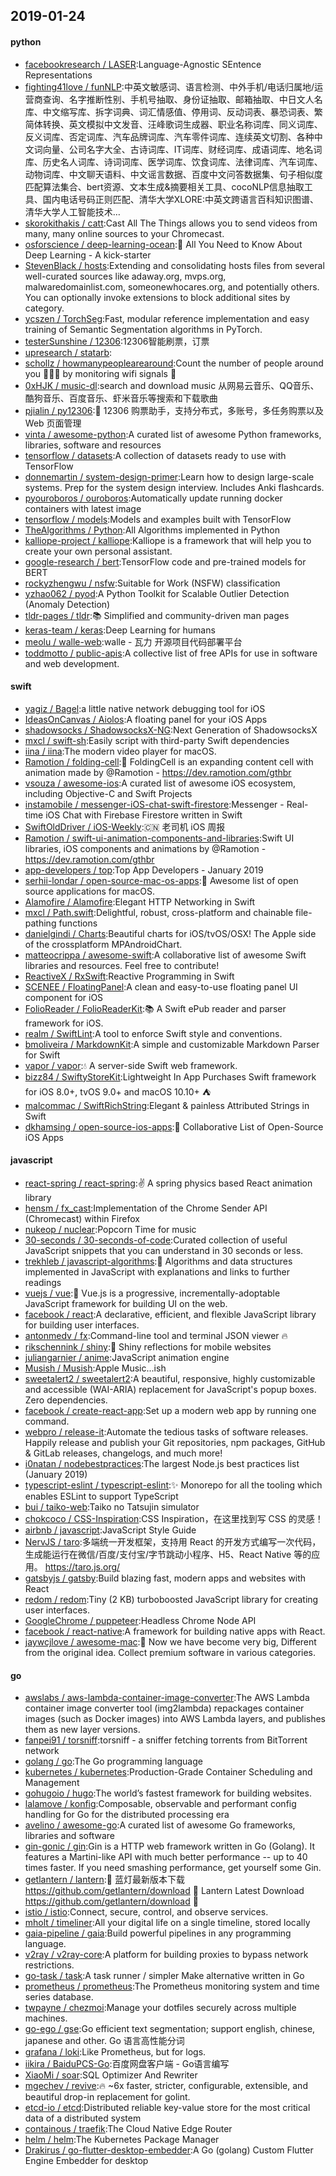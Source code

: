 ## 2019-01-24

#### python
* [facebookresearch / LASER](https://github.com/facebookresearch/LASER):Language-Agnostic SEntence Representations
* [fighting41love / funNLP](https://github.com/fighting41love/funNLP):中英文敏感词、语言检测、中外手机/电话归属地/运营商查询、名字推断性别、手机号抽取、身份证抽取、邮箱抽取、中日文人名库、中文缩写库、拆字词典、词汇情感值、停用词、反动词表、暴恐词表、繁简体转换、英文模拟中文发音、汪峰歌词生成器、职业名称词库、同义词库、反义词库、否定词库、汽车品牌词库、汽车零件词库、连续英文切割、各种中文词向量、公司名字大全、古诗词库、IT词库、财经词库、成语词库、地名词库、历史名人词库、诗词词库、医学词库、饮食词库、法律词库、汽车词库、动物词库、中文聊天语料、中文谣言数据、百度中文问答数据集、句子相似度匹配算法集合、bert资源、文本生成&摘要相关工具、cocoNLP信息抽取工具、国内电话号码正则匹配、清华大学XLORE:中英文跨语言百科知识图谱、清华大学人工智能技术…
* [skorokithakis / catt](https://github.com/skorokithakis/catt):Cast All The Things allows you to send videos from many, many online sources to your Chromecast.
* [osforscience / deep-learning-ocean](https://github.com/osforscience/deep-learning-ocean):📡
All You Need to Know About Deep Learning - A kick-starter
* [StevenBlack / hosts](https://github.com/StevenBlack/hosts):Extending and consolidating hosts files from several well-curated sources like adaway.org, mvps.org, malwaredomainlist.com, someonewhocares.org, and potentially others. You can optionally invoke extensions to block additional sites by category.
* [ycszen / TorchSeg](https://github.com/ycszen/TorchSeg):Fast, modular reference implementation and easy training of Semantic Segmentation algorithms in PyTorch.
* [testerSunshine / 12306](https://github.com/testerSunshine/12306):12306智能刷票，订票
* [upresearch / statarb](https://github.com/upresearch/statarb):
* [schollz / howmanypeoplearearound](https://github.com/schollz/howmanypeoplearearound):Count the number of people around you
👨‍👨‍👦
by monitoring wifi signals
📡
* [0xHJK / music-dl](https://github.com/0xHJK/music-dl):search and download music 从网易云音乐、QQ音乐、酷狗音乐、百度音乐、虾米音乐等搜索和下载歌曲
* [pjialin / py12306](https://github.com/pjialin/py12306):🚂
12306 购票助手，支持分布式，多账号，多任务购票以及 Web 页面管理
* [vinta / awesome-python](https://github.com/vinta/awesome-python):A curated list of awesome Python frameworks, libraries, software and resources
* [tensorflow / datasets](https://github.com/tensorflow/datasets):A collection of datasets ready to use with TensorFlow
* [donnemartin / system-design-primer](https://github.com/donnemartin/system-design-primer):Learn how to design large-scale systems. Prep for the system design interview. Includes Anki flashcards.
* [pyouroboros / ouroboros](https://github.com/pyouroboros/ouroboros):Automatically update running docker containers with latest image
* [tensorflow / models](https://github.com/tensorflow/models):Models and examples built with TensorFlow
* [TheAlgorithms / Python](https://github.com/TheAlgorithms/Python):All Algorithms implemented in Python
* [kalliope-project / kalliope](https://github.com/kalliope-project/kalliope):Kalliope is a framework that will help you to create your own personal assistant.
* [google-research / bert](https://github.com/google-research/bert):TensorFlow code and pre-trained models for BERT
* [rockyzhengwu / nsfw](https://github.com/rockyzhengwu/nsfw):Suitable for Work (NSFW) classification
* [yzhao062 / pyod](https://github.com/yzhao062/pyod):A Python Toolkit for Scalable Outlier Detection (Anomaly Detection)
* [tldr-pages / tldr](https://github.com/tldr-pages/tldr):📚
Simplified and community-driven man pages
* [keras-team / keras](https://github.com/keras-team/keras):Deep Learning for humans
* [meolu / walle-web](https://github.com/meolu/walle-web):walle - 瓦力 开源项目代码部署平台
* [toddmotto / public-apis](https://github.com/toddmotto/public-apis):A collective list of free APIs for use in software and web development.

#### swift
* [yagiz / Bagel](https://github.com/yagiz/Bagel):a little native network debugging tool for iOS
* [IdeasOnCanvas / Aiolos](https://github.com/IdeasOnCanvas/Aiolos):A floating panel for your iOS Apps
* [shadowsocks / ShadowsocksX-NG](https://github.com/shadowsocks/ShadowsocksX-NG):Next Generation of ShadowsocksX
* [mxcl / swift-sh](https://github.com/mxcl/swift-sh):Easily script with third-party Swift dependencies
* [iina / iina](https://github.com/iina/iina):The modern video player for macOS.
* [Ramotion / folding-cell](https://github.com/Ramotion/folding-cell):📃
FoldingCell is an expanding content cell with animation made by @Ramotion - https://dev.ramotion.com/gthbr
* [vsouza / awesome-ios](https://github.com/vsouza/awesome-ios):A curated list of awesome iOS ecosystem, including Objective-C and Swift Projects
* [instamobile / messenger-iOS-chat-swift-firestore](https://github.com/instamobile/messenger-iOS-chat-swift-firestore):Messenger - Real-time iOS Chat with Firebase Firestore written in Swift
* [SwiftOldDriver / iOS-Weekly](https://github.com/SwiftOldDriver/iOS-Weekly):🇨🇳
老司机 iOS 周报
* [Ramotion / swift-ui-animation-components-and-libraries](https://github.com/Ramotion/swift-ui-animation-components-and-libraries):Swift UI libraries, iOS components and animations by @Ramotion - https://dev.ramotion.com/gthbr
* [app-developers / top](https://github.com/app-developers/top):Top App Developers - January 2019
* [serhii-londar / open-source-mac-os-apps](https://github.com/serhii-londar/open-source-mac-os-apps):🚀
Awesome list of open source applications for macOS.
* [Alamofire / Alamofire](https://github.com/Alamofire/Alamofire):Elegant HTTP Networking in Swift
* [mxcl / Path.swift](https://github.com/mxcl/Path.swift):Delightful, robust, cross-platform and chainable file-pathing functions
* [danielgindi / Charts](https://github.com/danielgindi/Charts):Beautiful charts for iOS/tvOS/OSX! The Apple side of the crossplatform MPAndroidChart.
* [matteocrippa / awesome-swift](https://github.com/matteocrippa/awesome-swift):A collaborative list of awesome Swift libraries and resources. Feel free to contribute!
* [ReactiveX / RxSwift](https://github.com/ReactiveX/RxSwift):Reactive Programming in Swift
* [SCENEE / FloatingPanel](https://github.com/SCENEE/FloatingPanel):A clean and easy-to-use floating panel UI component for iOS
* [FolioReader / FolioReaderKit](https://github.com/FolioReader/FolioReaderKit):📚
A Swift ePub reader and parser framework for iOS.
* [realm / SwiftLint](https://github.com/realm/SwiftLint):A tool to enforce Swift style and conventions.
* [bmoliveira / MarkdownKit](https://github.com/bmoliveira/MarkdownKit):A simple and customizable Markdown Parser for Swift
* [vapor / vapor](https://github.com/vapor/vapor):💧
A server-side Swift web framework.
* [bizz84 / SwiftyStoreKit](https://github.com/bizz84/SwiftyStoreKit):Lightweight In App Purchases Swift framework for iOS 8.0+, tvOS 9.0+ and macOS 10.10+ ⛺
* [malcommac / SwiftRichString](https://github.com/malcommac/SwiftRichString):Elegant & painless Attributed Strings in Swift
* [dkhamsing / open-source-ios-apps](https://github.com/dkhamsing/open-source-ios-apps):📱
Collaborative List of Open-Source iOS Apps

#### javascript
* [react-spring / react-spring](https://github.com/react-spring/react-spring):✌️
A spring physics based React animation library
* [hensm / fx_cast](https://github.com/hensm/fx_cast):Implementation of the Chrome Sender API (Chromecast) within Firefox
* [nukeop / nuclear](https://github.com/nukeop/nuclear):Popcorn Time for music
* [30-seconds / 30-seconds-of-code](https://github.com/30-seconds/30-seconds-of-code):Curated collection of useful JavaScript snippets that you can understand in 30 seconds or less.
* [trekhleb / javascript-algorithms](https://github.com/trekhleb/javascript-algorithms):📝
Algorithms and data structures implemented in JavaScript with explanations and links to further readings
* [vuejs / vue](https://github.com/vuejs/vue):🖖
Vue.js is a progressive, incrementally-adoptable JavaScript framework for building UI on the web.
* [facebook / react](https://github.com/facebook/react):A declarative, efficient, and flexible JavaScript library for building user interfaces.
* [antonmedv / fx](https://github.com/antonmedv/fx):Command-line tool and terminal JSON viewer
🔥
* [rikschennink / shiny](https://github.com/rikschennink/shiny):🌟
Shiny reflections for mobile websites
* [juliangarnier / anime](https://github.com/juliangarnier/anime):JavaScript animation engine
* [Musish / Musish](https://github.com/Musish/Musish):Apple Music...ish
* [sweetalert2 / sweetalert2](https://github.com/sweetalert2/sweetalert2):A beautiful, responsive, highly customizable and accessible (WAI-ARIA) replacement for JavaScript's popup boxes. Zero dependencies.
* [facebook / create-react-app](https://github.com/facebook/create-react-app):Set up a modern web app by running one command.
* [webpro / release-it](https://github.com/webpro/release-it):Automate the tedious tasks of software releases. Happily release and publish your Git repositories, npm packages, GitHub & GitLab releases, changelogs, and much more!
* [i0natan / nodebestpractices](https://github.com/i0natan/nodebestpractices):The largest Node.js best practices list (January 2019)
* [typescript-eslint / typescript-eslint](https://github.com/typescript-eslint/typescript-eslint):✨
Monorepo for all the tooling which enables ESLint to support TypeScript
* [bui / taiko-web](https://github.com/bui/taiko-web):Taiko no Tatsujin simulator
* [chokcoco / CSS-Inspiration](https://github.com/chokcoco/CSS-Inspiration):CSS Inspiration，在这里找到写 CSS 的灵感！
* [airbnb / javascript](https://github.com/airbnb/javascript):JavaScript Style Guide
* [NervJS / taro](https://github.com/NervJS/taro):多端统一开发框架，支持用 React 的开发方式编写一次代码，生成能运行在微信/百度/支付宝/字节跳动小程序、H5、React Native 等的应用。 https://taro.js.org/
* [gatsbyjs / gatsby](https://github.com/gatsbyjs/gatsby):Build blazing fast, modern apps and websites with React
* [redom / redom](https://github.com/redom/redom):Tiny (2 KB) turboboosted JavaScript library for creating user interfaces.
* [GoogleChrome / puppeteer](https://github.com/GoogleChrome/puppeteer):Headless Chrome Node API
* [facebook / react-native](https://github.com/facebook/react-native):A framework for building native apps with React.
* [jaywcjlove / awesome-mac](https://github.com/jaywcjlove/awesome-mac): Now we have become very big, Different from the original idea. Collect premium software in various categories.

#### go
* [awslabs / aws-lambda-container-image-converter](https://github.com/awslabs/aws-lambda-container-image-converter):The AWS Lambda container image converter tool (img2lambda) repackages container images (such as Docker images) into AWS Lambda layers, and publishes them as new layer versions.
* [fanpei91 / torsniff](https://github.com/fanpei91/torsniff):torsniff - a sniffer fetching torrents from BitTorrent network
* [golang / go](https://github.com/golang/go):The Go programming language
* [kubernetes / kubernetes](https://github.com/kubernetes/kubernetes):Production-Grade Container Scheduling and Management
* [gohugoio / hugo](https://github.com/gohugoio/hugo):The world’s fastest framework for building websites.
* [lalamove / konfig](https://github.com/lalamove/konfig):Composable, observable and performant config handling for Go for the distributed processing era
* [avelino / awesome-go](https://github.com/avelino/awesome-go):A curated list of awesome Go frameworks, libraries and software
* [gin-gonic / gin](https://github.com/gin-gonic/gin):Gin is a HTTP web framework written in Go (Golang). It features a Martini-like API with much better performance -- up to 40 times faster. If you need smashing performance, get yourself some Gin.
* [getlantern / lantern](https://github.com/getlantern/lantern):🔴
蓝灯最新版本下载 https://github.com/getlantern/download
🔴
Lantern Latest Download https://github.com/getlantern/download
🔴
* [istio / istio](https://github.com/istio/istio):Connect, secure, control, and observe services.
* [mholt / timeliner](https://github.com/mholt/timeliner):All your digital life on a single timeline, stored locally
* [gaia-pipeline / gaia](https://github.com/gaia-pipeline/gaia):Build powerful pipelines in any programming language.
* [v2ray / v2ray-core](https://github.com/v2ray/v2ray-core):A platform for building proxies to bypass network restrictions.
* [go-task / task](https://github.com/go-task/task):A task runner / simpler Make alternative written in Go
* [prometheus / prometheus](https://github.com/prometheus/prometheus):The Prometheus monitoring system and time series database.
* [twpayne / chezmoi](https://github.com/twpayne/chezmoi):Manage your dotfiles securely across multiple machines.
* [go-ego / gse](https://github.com/go-ego/gse):Go efficient text segmentation; support english, chinese, japanese and other. Go 语言高性能分词
* [grafana / loki](https://github.com/grafana/loki):Like Prometheus, but for logs.
* [iikira / BaiduPCS-Go](https://github.com/iikira/BaiduPCS-Go):百度网盘客户端 - Go语言编写
* [XiaoMi / soar](https://github.com/XiaoMi/soar):SQL Optimizer And Rewriter
* [mgechev / revive](https://github.com/mgechev/revive):🔥
~6x faster, stricter, configurable, extensible, and beautiful drop-in replacement for golint.
* [etcd-io / etcd](https://github.com/etcd-io/etcd):Distributed reliable key-value store for the most critical data of a distributed system
* [containous / traefik](https://github.com/containous/traefik):The Cloud Native Edge Router
* [helm / helm](https://github.com/helm/helm):The Kubernetes Package Manager
* [Drakirus / go-flutter-desktop-embedder](https://github.com/Drakirus/go-flutter-desktop-embedder):A Go (golang) Custom Flutter Engine Embedder for desktop
